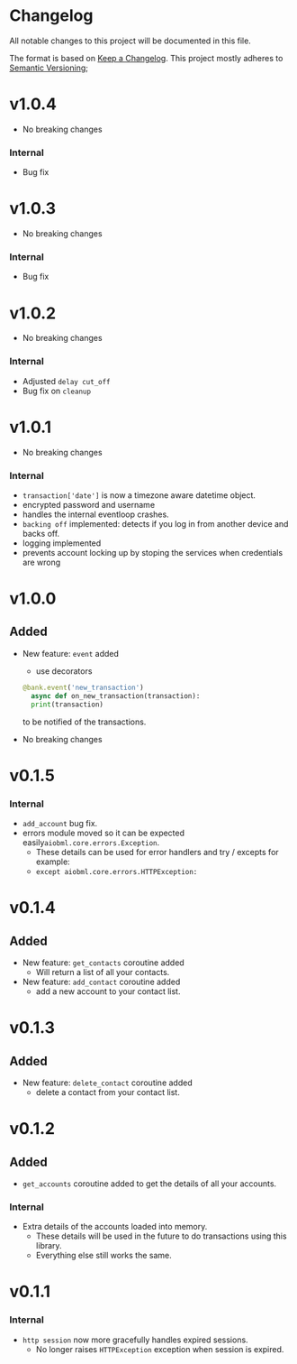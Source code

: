 # Changelog

All notable changes to this project will be documented in this file.

The format is based on [Keep a Changelog](https://keepachangelog.com/en/1.0.0/).
This project mostly adheres to [Semantic Versioning](https://semver.org/spec/v2.0.0.html);

# v1.0.4
- No breaking changes

### Internal
- Bug fix

# v1.0.3
- No breaking changes

### Internal
- Bug fix

# v1.0.2
- No breaking changes

### Internal
- Adjusted `delay cut_off`
- Bug fix on `cleanup`

# v1.0.1
- No breaking changes

### Internal
- `transaction['date']` is now a timezone aware datetime object.
- encrypted password and username
- handles the internal eventloop crashes.
- `backing off` implemented: detects if you log in from another device and backs off.
- logging implemented
- prevents account locking up by stoping the services when credentials are wrong


# v1.0.0

## Added

- New feature: `event` added
  - use decorators
  ```py
  @bank.event('new_transaction')
	async def on_new_transaction(transaction):
    print(transaction)
  ```
  to be notified of the transactions.

- No breaking changes

# v0.1.5

### Internal
- `add_account` bug fix.
- errors module moved so it can be expected easily`aiobml.core.errors.Exception`.
  - These details can be used for error handlers and try / excepts for example:
  - `except aiobml.core.errors.HTTPException:`

# v0.1.4

## Added

- New feature: `get_contacts` coroutine added
  - Will return a list of all your contacts.
- New feature: `add_contact` coroutine added
  - add a new account to your contact list.

# v0.1.3

## Added

- New feature: `delete_contact` coroutine added
  - delete a contact from your contact list.

# v0.1.2

## Added

- `get_accounts` coroutine added to get the details of all your accounts.

### Internal

- Extra details of the accounts loaded into memory.
  - These details will be used in the future to do transactions using this library.
  - Everything else still works the same.

# v0.1.1

### Internal

- `http session` now more gracefully handles expired sessions.
  - No longer raises `HTTPException` exception when session is expired.
